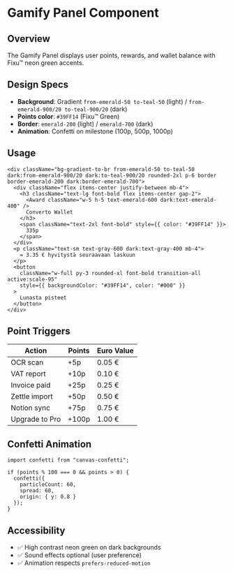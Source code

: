 # Gamify Panel Component

## Overview

The Gamify Panel displays user points, rewards, and wallet balance with Fixu™ neon green accents.

## Design Specs

- **Background**: Gradient `from-emerald-50 to-teal-50` (light) / `from-emerald-900/20 to-teal-900/20` (dark)
- **Points color**: `#39FF14` (Fixu™ Green)
- **Border**: `emerald-200` (light) / `emerald-700` (dark)
- **Animation**: Confetti on milestone (100p, 500p, 1000p)

## Usage

```tsx
<div className="bg-gradient-to-br from-emerald-50 to-teal-50 dark:from-emerald-900/20 dark:to-teal-900/20 rounded-2xl p-6 border border-emerald-200 dark:border-emerald-700">
  <div className="flex items-center justify-between mb-4">
    <h3 className="text-lg font-bold flex items-center gap-2">
      <Award className="w-5 h-5 text-emerald-600 dark:text-emerald-400" />
      Converto Wallet
    </h3>
    <span className="text-2xl font-bold" style={{ color: "#39FF14" }}>
      335p
    </span>
  </div>
  <p className="text-sm text-gray-600 dark:text-gray-400 mb-4">
    = 3.35 € hyvitystä seuraavaan laskuun
  </p>
  <button
    className="w-full py-3 rounded-xl font-bold transition-all active:scale-95"
    style={{ backgroundColor: "#39FF14", color: "#000" }}
  >
    Lunasta pisteet
  </button>
</div>
```

## Point Triggers

| Action | Points | Euro Value |
|--------|--------|------------|
| OCR scan | +5p | 0.05 € |
| VAT report | +10p | 0.10 € |
| Invoice paid | +25p | 0.25 € |
| Zettle import | +50p | 0.50 € |
| Notion sync | +75p | 0.75 € |
| Upgrade to Pro | +100p | 1.00 € |

## Confetti Animation

```tsx
import confetti from "canvas-confetti";

if (points % 100 === 0 && points > 0) {
  confetti({
    particleCount: 60,
    spread: 60,
    origin: { y: 0.8 }
  });
}
```

## Accessibility

- ✅ High contrast neon green on dark backgrounds
- ✅ Sound effects optional (user preference)
- ✅ Animation respects `prefers-reduced-motion`
